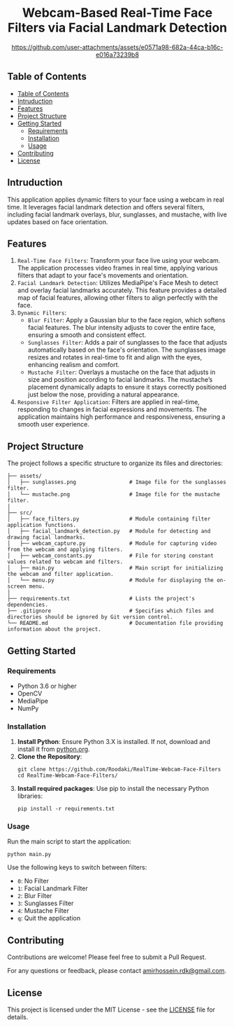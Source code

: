 <div align="center">
  <h1><strong>Webcam-Based Real-Time Face Filters via Facial Landmark Detection</strong></h1>
  
  https://github.com/user-attachments/assets/e0571a98-682a-44ca-b16c-e016a73239b8
</div>

## Table of Contents

- [Table of Contents](#table-of-contents)
- [Intruduction](#intruduction)
- [Features](#features)
- [Project Structure](#project-structure)
- [Getting Started](#getting-started)
  - [Requirements](#requirements)
  - [Installation](#installation)
  - [Usage](#usage)
- [Contributing](#contributing)
- [License](#license)

## Intruduction

This application applies dynamic filters to your face using a webcam in real time. It leverages facial landmark detection and offers several filters, including facial landmark overlays, blur, sunglasses, and mustache, with live updates based on face orientation.

## Features

1. `Real-Time Face Filters`: Transform your face live using your webcam. The application processes video frames in real time, applying various filters that adapt to your face's movements and orientation.
2. `Facial Landmark Detection`: Utilizes MediaPipe's Face Mesh to detect and overlay facial landmarks accurately. This feature provides a detailed map of facial features, allowing other filters to align perfectly with the face.
3. `Dynamic Filters`:
    - `Blur Filter`: Apply a Gaussian blur to the face region, which softens facial features. The blur intensity adjusts to cover the entire face, ensuring a smooth and consistent effect.
    - `Sunglasses Filter`: Adds a pair of sunglasses to the face that adjusts automatically based on the face's orientation. The sunglasses image resizes and rotates in real-time to fit and align with the eyes, enhancing realism and comfort.
    - `Mustache Filter`: Overlays a mustache on the face that adjusts in size and position according to facial landmarks. The mustache’s placement dynamically adapts to ensure it stays correctly positioned just below the nose, providing a natural appearance.
4. `Responsive Filter Application`: Filters are applied in real-time, responding to changes in facial expressions and movements. The application maintains high performance and responsiveness, ensuring a smooth user experience.

## Project Structure

The project follows a specific structure to organize its files and directories:
```
├── assets/
│   ├── sunglasses.png                 # Image file for the sunglasses filter.
│   └── mustache.png                   # Image file for the mustache filter.
│
├── src/
│   ├── face_filters.py                # Module containing filter application functions.
│   ├── facial_landmark_detection.py   # Module for detecting and drawing facial landmarks.
│   ├── webcam_capture.py              # Module for capturing video from the webcam and applying filters.
│   ├── webcam_constants.py            # File for storing constant values related to webcam and filters.
│   ├── main.py                        # Main script for initializing the webcam and filter application.
│   └── menu.py                        # Module for displaying the on-screen menu.
│
├── requirements.txt                   # Lists the project's dependencies.
├── .gitignore                         # Specifies which files and directories should be ignored by Git version control.
└── README.md                          # Documentation file providing information about the project.
```

## Getting Started

### Requirements
- Python 3.6 or higher
- OpenCV
- MediaPipe
- NumPy

### Installation
1. **Install Python**: Ensure Python 3.X is installed. If not, download and install it from [python.org](https://www.python.org/downloads/).
2. **Clone the Repository**:
   ```
   git clone https://github.com/Roodaki/RealTime-Webcam-Face-Filters
   cd RealTime-Webcam-Face-Filters/
   ```
3. **Install required packages**: Use pip to install the necessary Python libraries:
   ```
   pip install -r requirements.txt
   ```

### Usage
Run the main script to start the application:
```
python main.py
```
Use the following keys to switch between filters:
- `0`: No Filter
- `1`: Facial Landmark Filter
- `2`: Blur Filter
- `3`: Sunglasses Filter
- `4`: Mustache Filter
- `q`: Quit the application

## Contributing
Contributions are welcome! Please feel free to submit a Pull Request.

For any questions or feedback, please contact amirhossein.rdk@gmail.com.

## License

This project is licensed under the MIT License - see the [LICENSE](LICENSE.txt) file for details.

